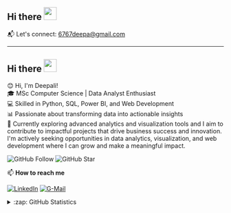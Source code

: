 ## Hi there <img src="https://raw.githubusercontent.com/MartinHeinz/MartinHeinz/master/wave.gif" width="30px">

  
📬 Let's connect: [6767deepa@gmail.com](mailto:6767deepa@gmail.com)  

---

## Hi there <img src="https://raw.githubusercontent.com/MartinHeinz/MartinHeinz/master/wave.gif" width="30px">

😊 Hi, I'm Deepali!  
🎓 MSc Computer Science | Data Analyst Enthusiast  
💻 Skilled in Python, SQL, Power BI, and Web Development  
📊 Passionate about transforming data into actionable insights  
🌱 Currently exploring advanced analytics and visualization tools and I aim to contribute to impactful projects that drive business success and innovation.
   I'm actively seeking opportunities in data analytics, visualization, and web development where I can grow and make a meaningful impact.

![GitHub Follow](https://img.shields.io/github/followers/Deepali949593.svg?style=social&label=Follow)
![GitHub Star](https://img.shields.io/github/stars/Deepali949593?affiliations=OWNER%2CCOLLABORATOR&style=social&label=Star)

📫 **How to reach me**  

[![LinkedIn](https://img.shields.io/badge/--linkedin?label=LinkedIn&logo=LinkedIn&style=social)](https://www.linkedin.com/in/deepali-s-273997238)  [![G-Mail](https://img.shields.io/badge/--gmail?label=Gmail&logo=gmail&style=social)](mailto:6767deepali@gmail.com)  

<details close>
<summary>:zap: GitHub Statistics</summary>
  <img src="https://github-readme-stats.vercel.app/api?username=Deepali949593&show_icons=true&theme=nord" width="400px">
</details>

